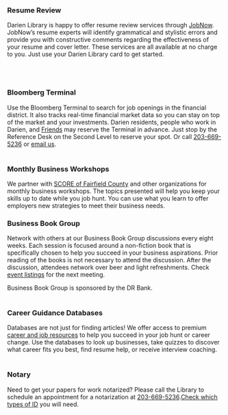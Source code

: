 <div class="row margin-bottom-10">

<div class="col-md-6">

### Resume Review
Darien Library is happy to offer resume review services through [JobNow](https://dar.to/3sTlBx1 "Access JobNow"). JobNow’s resume experts will identify grammatical and stylistic errors and provide you with constructive comments regarding the effectiveness of your resume and cover letter. These services are all available at no charge to you. Just use your Darien Library card to get started.<br />

<!-- Please check the [calendar](/events/adults "Events calendar") for the next résumé and job application drop-in.-->
<br />
<br />

### Bloomberg Terminal
Use the Bloomberg Terminal to search for job openings in the financial district. It also tracks real-time financial market data so you can stay on top of the market and your investments. Darien residents, people who work in Darien, and [Friends](/friends "Friend of the Library") may reserve the Terminal in advance. Just stop by the Reference Desk on the Second Level to reserve your spot. Or call [203-669-5236](tel:2036695236 "Call the Reference Desk") or [email us](mailto:askus@darienlibrary.org "Email the Reference Desk").
<br />
<br />

### Monthly Business Workshops
We partner with [SCORE of Fairfield County](https://fairfieldcounty.score.org/ "SCORE") and other organizations for monthly business workshops. The topics presented will help you keep your skills up to date while you job hunt. You can use what you learn to offer employers new strategies to meet their business needs.

</div>
<div class="col-md-6">


### Business Book Group
Network with others at our Business Book Group discussions every eight weeks. Each session is focused around a non-fiction book that is specifically chosen to help you succeed in your business aspirations. Prior reading of the books is not necessary to attend the discussion. After the discussion, attendees network over beer and light refreshments. Check [event listings](/events/adults/?category=discussion "Upcoming discussion events") for the next meeting.

Business Book Group is sponsored by the DR Bank.
<br />
<br />

### Career Guidance Databases
Databases are not just for finding articles! We offer access to premium [career and job resources](/research/category/jobs-and-careers "Career and job resources") to help you succeed in your job hunt or career change. Use the databases to look up businesses, take quizzes to discover what career fits you best, find resume help, or receive interview coaching.
<br />
<br />

### Notary 
Need to get your papers for work notarized? Please call the Library to schedule an appointment for a notarization at [203-669-5236](tel:2036695236 "Call us for a notary appointment").[Check which types of ID](/notaries "Check which types of ID") you will need.

</div>
</div>